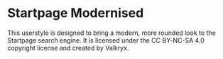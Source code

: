 # Startpage Modernised #
This userstyle is designed to bring a modern, more rounded look to the Startpage search engine.
It is licensed under the CC BY-NC-SA 4.0 copyright license and created by Valkryx.

